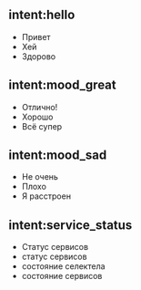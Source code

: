 ## intent:hello
- Привет
- Хей
- Здорово

## intent:mood_great
- Отлично!
- Хорошо
- Всё супер

## intent:mood_sad
- Не очень
- Плохо
- Я расстроен

## intent:service_status
- Статус сервисов
- статус сервисов
- состояние селектела
- состояние сервисов